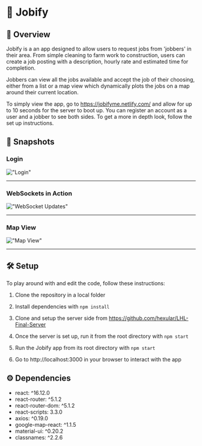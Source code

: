 # 💼 Jobify

## 🔎 Overview

Jobify is a an app designed to allow users to request jobs from 'jobbers' in their area. From simple cleaning to farm work to construction, users can create a job posting with a description, hourly rate and estimated time for completion. 

Jobbers can view all the jobs available and accept the job of their choosing, either from a list or a map view which dynamically plots the jobs on a map around their current location.

To simply view the app, go to https://jobifyme.netlify.com/ and allow for up to 10 seconds for the server to boot up. You can register an account as a user and a jobber to see both sides. To get a more in depth look, follow the set up instructions.

## 📸 Snapshots 

### Login

!["Login"](https://i.imgur.com/1p7qDRf.gif)

_____
### WebSockets in Action

!["WebSocket Updates"](https://i.imgur.com/pk361aq.gif)

_____
### Map View

!["Map View"](https://i.imgur.com/vsEPuEj.gif)
_____

## 🛠 Setup

To play around with and edit the code, follow these instructions:

1. Clone the repository in a local folder

2. Install dependencies with `npm install`

3. Clone and setup the server side from https://github.com/hexular/LHL-Final-Server

4. Once the server is set up, run it from the root directory with `npm start`

5. Run the Jobify app from its root directory with `npm start`

6. Go to http://localhost:3000 in your browser to interact with the app

## ⚙️ Dependencies 

- react: ^16.12.0
- react-router: ^5.1.2
- react-router-dom: ^5.1.2
- react-scripts: 3.3.0
- axios: ^0.19.0
- google-map-react: ^1.1.5
- material-ui: ^0.20.2
- classnames: ^2.2.6
